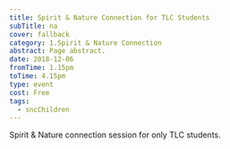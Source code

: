 ```yaml
---
title: Spirit & Nature Connection for TLC Students
subTitle: na
cover: fallback
category: 1.Spirit & Nature Connection
abstract: Page abstract.
date: 2018-12-06
fromTime: 1.15pm
toTime: 4.15pm
type: event
cost: Free
tags:
  - sncChildren
---
```


Spirit & Nature connection session for only TLC students.

